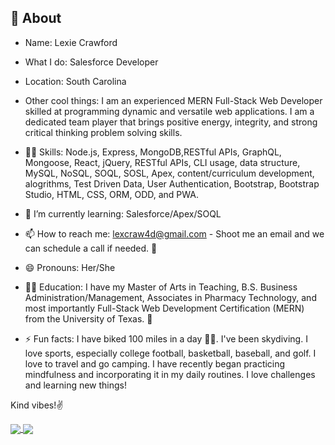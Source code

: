 <!-- ### Hi there 👋 -->

<!--
**lexcraw4d/lexcraw4d** is a ✨ _special_ ✨ repository because its `README.md` (this file) appears on your GitHub profile.

Here are some ideas to get you started:

c
- 🌱 I’m currently learning ...
- 👯 I’m looking to collaborate on ...
- 🤔 I’m looking for help with ...
- 💬 Ask me about ...
- 📫 How to reach me: ...
- 😄 Pronouns: ...
- ⚡ Fun fact: ...
-->

## 👩 About 
- Name: Lexie Crawford 
- What I do: Salesforce Developer
- Location: South Carolina 
- Other cool things: I am an experienced MERN Full-Stack Web Developer skilled at programming
dynamic and versatile web applications. I am a dedicated team player that
brings positive energy, integrity, and strong critical thinking problem solving
skills. 

- 👩‍💻 Skills: Node.js, Express, MongoDB,RESTful APIs, GraphQL, Mongoose, React, jQuery, RESTful APIs, CLI usage, data structure, MySQL, NoSQL, SOQL, SOSL, Apex, content/curriculum development, alogrithms, Test Driven Data, User Authentication, Bootstrap, Bootstrap Studio, HTML, CSS, ORM, ODD, and PWA. 

- 🌱 I’m currently learning: Salesforce/Apex/SOQL

- 📫 How to reach me: lexcraw4d@gmail.com - Shoot me an email and we can schedule a call if needed. 🤙

- 😄 Pronouns: Her/She

- 👩‍🎓 Education: I have my Master of Arts in Teaching, B.S. Business Administration/Management, Associates in Pharmacy Technology, and most importantly Full-Stack Web Development Certification (MERN) from the University of Texas.  🤘 

- ⚡ Fun facts: I have biked 100 miles in a day 🚴‍♀️. I've been skydiving. I love sports, especially college football, basketball, baseball, and golf. I love to travel and go camping. I have recently began practicing mindfulness and incorporating it in my daily routines.  I love challenges and learning new things!


Kind vibes!✌️
 
<!-- <img align="center"[![Lex's GitHub stats](https://github-readme-stats.vercel.app/api?username=lexcraw4d&theme=cobalt)](https://github.com/lexcraw4d/github-readme-stats)
[![Top Langs](https://github-readme-stats.vercel.app/api/top-langs/?username=lexcraw4d&show_icons=true&layout=compact&theme=cobalt&langs_count=8;)](https://github.com/lexcraw4d/github-readme-stats)
/> -->
<a href="https://github.com/lexcraw4d/github-readme-stats">
  <img align="center" src="https://github-readme-stats.vercel.app/api?username=lexcraw4d&theme=cobalt" />
</a>
<a href="https://github.com/lexcraw4d/github-readme-stats">
  <img align="center" src="https://github-readme-stats.vercel.app/api/top-langs/?username=lexcraw4d&show_icons=true&layout=compact&theme=cobalt&langs_count=8" />
</a>


